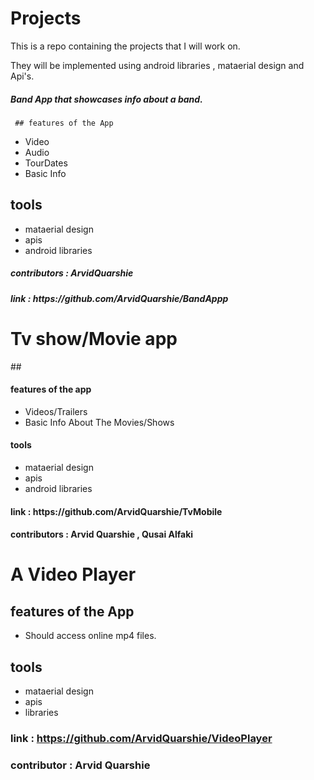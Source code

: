 # Projects
This is a repo containing the projects that I will work on.

They will be implemented using android libraries , mataerial design and Api's.

<h5> Band App  that showcases info about a band.</h5>
 
     ## features of the App
   - Video 
   - Audio
   - TourDates
   - Basic Info
   
   ## tools 
   - mataerial design 
   - apis
   - android libraries

  <h5> contributors : ArvidQuarshie</h5>
  
 <h5> link :  https://github.com/ArvidQuarshie/BandAppp </h5>
   
# Tv show/Movie app

##<h4> features of the app </h4>
- Videos/Trailers
- Basic Info About The Movies/Shows

 <h4> tools </h4>
 
   - mataerial design 
   - apis
   - android libraries

<h4> link : https://github.com/ArvidQuarshie/TvMobile</h4>
 
<h4> contributors : Arvid Quarshie , Qusai Alfaki </h4>

  # A Video Player


## features of the App
- Should access  online mp4 files.

## tools
- mataerial design
- apis
- libraries

### link : https://github.com/ArvidQuarshie/VideoPlayer
### contributor : Arvid Quarshie


